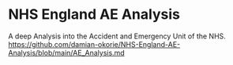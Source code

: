 # NHS England AE Analysis
 A deep Analysis into the Accident and Emergency Unit of the NHS.
 https://github.com/damian-okorie/NHS-England-AE-Analysis/blob/main/AE_Analysis.md
